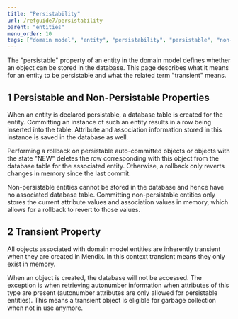 ```yaml
---
title: "Persistability"
url: /refguide7/persistability
parent: "entities"
menu_order: 10
tags: ["domain model", "entity", "persistability", "persistable", "non-persistable", "transient"]
---
```


The "persistable" property of an entity in the domain model defines whether an object can be stored in the database. This page describes what it means for an entity to be persistable and what the related term "transient" means.

## 1 Persistable and Non-Persistable Properties

When an entity is declared persistable, a database table is created for the entity. Committing an instance of such an entity results in a row being inserted into the table. Attribute and association information stored in this instance is saved in the database as well.

Performing a rollback on persistable auto-committed objects or objects with the state "NEW" deletes the row corresponding with this object from the database table for the associated entity. Otherwise, a rollback only reverts changes in memory since the last commit.

Non-persistable entities cannot be stored in the database and hence have no associated database table. Committing non-persistable entities only stores the current attribute values and association values in memory, which allows for a rollback to revert to those values.

## 2 Transient Property

All objects associated with domain model entities are inherently transient when they are created in Mendix. In this context transient means they only exist in memory.

When an object is created, the database will not be accessed. The exception is when retrieving autonumber information when attributes of this type are present (autonumber attributes are only allowed for persistable entities). This means a transient object is eligible for garbage collection when not in use anymore.
